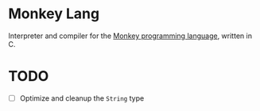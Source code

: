 # Monkey Lang

Interpreter and compiler for the [Monkey programming language](https://interpreterbook.com/#the-monkey-programming-language), written in C.

# TODO

- [ ] Optimize and cleanup the `String` type
